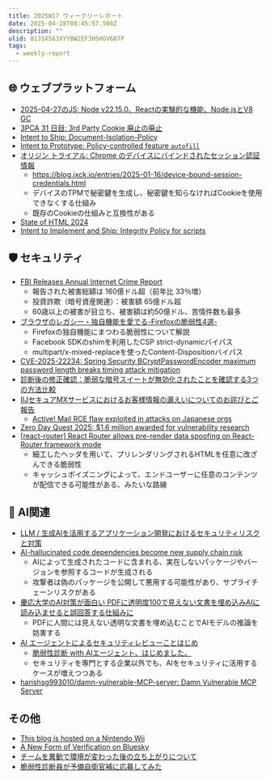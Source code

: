 ```yaml
---
title: 2025W17 ウィークリーレポート
date: 2025-04-28T08:45:57.566Z
description: ""
ulid: 01JSXS63XYYBW2EF3H5HGV6B7P
tags:
  - weekly-report
---
```


## 🌐 ウェブプラットフォーム

- [2025-04-27のJS: Node v22.15.0、Reactの実験的な機能、Node.jsとV8 GC](https://jser.info/2025/04/27/node-v22.15.0-react-node.jsv8-gc/)
- [3PCA 31 日目: 3rd Party Cookie 廃止の廃止](https://blog.jxck.io/entries/2025-04-25/end-of-effort.html)
- [Intent to Ship: Document-Isolation-Policy](https://groups.google.com/a/chromium.org/g/blink-dev/c/cFuPRXcpc84)
- [Intent to Prototype: Policy-controlled feature `autofill`](https://groups.google.com/a/chromium.org/g/blink-dev/c/xT5ZVuSo4HY)
- [オリジン トライアル: Chrome のデバイスにバインドされたセッション認証情報](https://developer.chrome.com/blog/dbsc-origin-trial?hl=ja)
  - https://blog.jxck.io/entries/2025-01-16/device-bound-session-credentials.html
  - デバイスのTPMで秘密鍵を生成し、秘密鍵を知らなければCookieを使用できなくする仕組み
  - 既存のCookieの仕組みと互換性がある
- [State of HTML 2024](https://2024.stateofhtml.comundefined/)
- [Intent to Implement and Ship: Integrity Policy for scripts](https://groups.google.com/a/chromium.org/g/blink-dev/c/Q304_OkDAZA)

## 🛡️ セキュリティ

- [FBI Releases Annual Internet Crime Report](https://www.fbi.gov/news/press-releases/fbi-releases-annual-internet-crime-report)
  - 報告された被害総額は 160億ドル超（前年比 33％増）
  - 投資詐欺（暗号資産関連）：被害額 65億ドル超
  - 60歳以上の被害が目立ち、被害額は約50億ドル、苦情件数も最多
- [ブラウザのレガシー・独自機能を愛でる-Firefoxの脆弱性4選-](https://speakerdeck.com/masatokinugawa/browser-crash-club-number-1)
  - Firefoxの独自機能にまつわる脆弱性について解説
  - Facebook SDKのshimを利用したCSP strict-dynamicバイパス
  - multipart/x-mixed-replaceを使ったContent-Dispositionバイパス
- [CVE-2025-22234: Spring Security BCryptPasswordEncoder maximum password length breaks timing attack mitigation](https://spring.io/security/cve-2025-22234)
- [診断後の修正確認：脆弱な暗号スイートが無効化されたことを確認する3つの方法比較](https://devblog.lac.co.jp/entry/20250331)
- [IIJセキュアMXサービスにおけるお客様情報の漏えいについてのお詫びとご報告](https://www.iij.ad.jp/news/pressrelease/2025/0422-2.html)
  - [Active! Mail RCE flaw exploited in attacks on Japanese orgs](https://www.bleepingcomputer.com/news/security/active-mail-rce-flaw-exploited-in-attacks-on-japanese-orgs/)
- [Zero Day Quest 2025: $1.6 million awarded for vulnerability research](https://msrc.microsoft.com/blog/2025/04/zero-day-quest-2025-1.6-million-awarded-for-vulnerability-research/)
- [\[react-router\] React Router allows pre-render data spoofing on React-Router framework mode](https://github.com/advisories/GHSA-cpj6-fhp6-mr6j)
  - 細工したヘッダを用いて、プリレンダリングされるHTMLを任意に改ざんできる脆弱性
  - キャッシュポイズニングによって、エンドユーザーに任意のコンテンツが配信できる可能性がある、みたいな路線

## 🤖 AI関連

- [LLM / 生成AIを活用するアプリケーション開発におけるセキュリティリスクと対策](https://blog.flatt.tech/entry/llm_application_security)
- [AI-hallucinated code dependencies become new supply chain risk](https://www.bleepingcomputer.com/news/security/ai-hallucinated-code-dependencies-become-new-supply-chain-risk/)
  - AIによって生成されたコードに含まれる、実在しないパッケージやバージョンを参照するコードが生成される
  - 攻撃者は偽のパッケージを公開して悪用する可能性があり、サプライチェーンリスクがある
- [慶応大学のAI対策が面白い PDFに透明度100で見えない文書を埋め込みAIに読み込ませると誤回答する仕組みに](https://togetter.com/li/2541260)
  - PDFに人間には見えない透明な文書を埋め込むことでAIモデルの推論を妨害する
- [AI エージェントによるセキュリティレビューことはじめ](https://tech.plaid.co.jp/security-review-by-ai-agent-101)
  - [脆弱性診断 with AIエージェント、はじめました。](https://developers.freee.co.jp/entry/we-have-started-AI-agent-security-test)
  - セキュリティを専門とする企業以外でも、AIをセキュリティに活用するケースが増えつつある
- [harishsg993010/damn-vulnerable-MCP-server: Damn Vulnerable MCP Server](https://github.com/harishsg993010/damn-vulnerable-MCP-server)

## その他

- [This blog is hosted on a Nintendo Wii](https://blog.infected.systems/posts/2025-04-21-this-blog-is-hosted-on-a-nintendo-wii/)
- [A New Form of Verification on Bluesky](https://bsky.social/about/blog/04-21-2025-verification)
- [チームを異動で環境が変わった後の立ち上がりについて](https://future-architect.github.io/articles/20250423a/)
- [脆弱性診断員が予備自衛官補に応募してみた](https://securesky-plus.com/aboutus/3299/)
